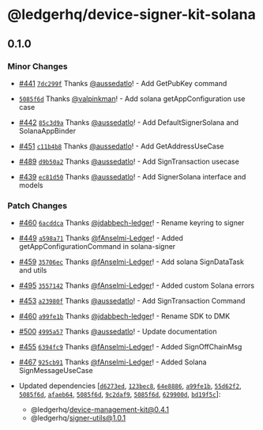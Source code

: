 # @ledgerhq/device-signer-kit-solana

## 0.1.0

### Minor Changes

- [#441](https://github.com/LedgerHQ/device-sdk-ts/pull/441) [`7dc299f`](https://github.com/LedgerHQ/device-sdk-ts/commit/7dc299ffff00e970ca2934fb4e69687c5a7de5ae) Thanks [@aussedatlo](https://github.com/aussedatlo)! - Add GetPubKey command

- [`5085f6d`](https://github.com/LedgerHQ/device-sdk-ts/commit/5085f6dd397b5800849e34f593e71fd9c61c0e40) Thanks [@valpinkman](https://github.com/valpinkman)! - Add solana getAppConfiguration use case

- [#442](https://github.com/LedgerHQ/device-sdk-ts/pull/442) [`85c3d9a`](https://github.com/LedgerHQ/device-sdk-ts/commit/85c3d9a29ba5332247477ce1f7460f4db96688ac) Thanks [@aussedatlo](https://github.com/aussedatlo)! - Add DefaultSignerSolana and SolanaAppBinder

- [#451](https://github.com/LedgerHQ/device-sdk-ts/pull/451) [`c11b4b8`](https://github.com/LedgerHQ/device-sdk-ts/commit/c11b4b8cc793f2af70dde4eb0265939e758d0271) Thanks [@aussedatlo](https://github.com/aussedatlo)! - Add GetAddressUseCase

- [#489](https://github.com/LedgerHQ/device-sdk-ts/pull/489) [`d9b50a2`](https://github.com/LedgerHQ/device-sdk-ts/commit/d9b50a28e406046d60ccda9c0ae1f217ce7892a1) Thanks [@aussedatlo](https://github.com/aussedatlo)! - Add SignTransaction usecase

- [#439](https://github.com/LedgerHQ/device-sdk-ts/pull/439) [`ec81d50`](https://github.com/LedgerHQ/device-sdk-ts/commit/ec81d50bb671ad2616ff3c6e32fe7cecc6c2c988) Thanks [@aussedatlo](https://github.com/aussedatlo)! - Add SignerSolana interface and models

### Patch Changes

- [#460](https://github.com/LedgerHQ/device-sdk-ts/pull/460) [`6acddca`](https://github.com/LedgerHQ/device-sdk-ts/commit/6acddca516f1fe3d0b95c31b717e9f59b29e762e) Thanks [@jdabbech-ledger](https://github.com/jdabbech-ledger)! - Rename keyring to signer

- [#449](https://github.com/LedgerHQ/device-sdk-ts/pull/449) [`a598a71`](https://github.com/LedgerHQ/device-sdk-ts/commit/a598a71fc5cc1c5850672632cd95733130cec5db) Thanks [@fAnselmi-Ledger](https://github.com/fAnselmi-Ledger)! - Added getAppConfigurationCommand in solana-signer

- [#459](https://github.com/LedgerHQ/device-sdk-ts/pull/459) [`35706ec`](https://github.com/LedgerHQ/device-sdk-ts/commit/35706ec654f8cb6ad3ae5b765c065da9bd074f50) Thanks [@fAnselmi-Ledger](https://github.com/fAnselmi-Ledger)! - Add solana SignDataTask and utils

- [#495](https://github.com/LedgerHQ/device-sdk-ts/pull/495) [`3557142`](https://github.com/LedgerHQ/device-sdk-ts/commit/3557142c6e5ebebd8643b93c118bc6591e28154f) Thanks [@fAnselmi-Ledger](https://github.com/fAnselmi-Ledger)! - Added custom Solana errors

- [#453](https://github.com/LedgerHQ/device-sdk-ts/pull/453) [`a23980f`](https://github.com/LedgerHQ/device-sdk-ts/commit/a23980f8746f7a804b59e0122b5e92ebf0336ef1) Thanks [@aussedatlo](https://github.com/aussedatlo)! - Add SignTransaction Command

- [#460](https://github.com/LedgerHQ/device-sdk-ts/pull/460) [`a99fe1b`](https://github.com/LedgerHQ/device-sdk-ts/commit/a99fe1bfd362b6b5f9e8ee2489d285766e06272a) Thanks [@jdabbech-ledger](https://github.com/jdabbech-ledger)! - Rename SDK to DMK

- [#500](https://github.com/LedgerHQ/device-sdk-ts/pull/500) [`4995a57`](https://github.com/LedgerHQ/device-sdk-ts/commit/4995a57598f6e599d548dc657ebc5ee8c74a320b) Thanks [@aussedatlo](https://github.com/aussedatlo)! - Update documentation

- [#455](https://github.com/LedgerHQ/device-sdk-ts/pull/455) [`6394fc9`](https://github.com/LedgerHQ/device-sdk-ts/commit/6394fc9f502fd2f292b5e9c75605b835dd399b26) Thanks [@fAnselmi-Ledger](https://github.com/fAnselmi-Ledger)! - Added SignOffChainMsg

- [#467](https://github.com/LedgerHQ/device-sdk-ts/pull/467) [`925cb91`](https://github.com/LedgerHQ/device-sdk-ts/commit/925cb911297c85ac56d45cdbe0cd4f7e72c2234d) Thanks [@fAnselmi-Ledger](https://github.com/fAnselmi-Ledger)! - Added Solana SignMessageUseCase

- Updated dependencies [[`d6273ed`](https://github.com/LedgerHQ/device-sdk-ts/commit/d6273ed00b61d273ebc42bd5dfa16ce4c5641af5), [`123bec8`](https://github.com/LedgerHQ/device-sdk-ts/commit/123bec87ebd6c23922138c44a397bc72919d88e5), [`64e8886`](https://github.com/LedgerHQ/device-sdk-ts/commit/64e88863fd93c7140c32be5c91fde231293be7be), [`a99fe1b`](https://github.com/LedgerHQ/device-sdk-ts/commit/a99fe1bfd362b6b5f9e8ee2489d285766e06272a), [`55d62f2`](https://github.com/LedgerHQ/device-sdk-ts/commit/55d62f2dfe9cd979c99fbc8f8aeed7909c653807), [`5085f6d`](https://github.com/LedgerHQ/device-sdk-ts/commit/5085f6dd397b5800849e34f593e71fd9c61c0e40), [`afaeb64`](https://github.com/LedgerHQ/device-sdk-ts/commit/afaeb64c1fd2643d74ea8a2cc541c450d78c470c), [`5085f6d`](https://github.com/LedgerHQ/device-sdk-ts/commit/5085f6dd397b5800849e34f593e71fd9c61c0e40), [`9c2daf9`](https://github.com/LedgerHQ/device-sdk-ts/commit/9c2daf90391d5219cfa0f98e500a6f2e1295b454), [`5085f6d`](https://github.com/LedgerHQ/device-sdk-ts/commit/5085f6dd397b5800849e34f593e71fd9c61c0e40), [`629900d`](https://github.com/LedgerHQ/device-sdk-ts/commit/629900d681acdc4398445d4167a70811d041dad4), [`bd19f5c`](https://github.com/LedgerHQ/device-sdk-ts/commit/bd19f5c27f5a74dc9d58bd25fb021a260ff5e602)]:
  - @ledgerhq/device-management-kit@0.4.1
  - @ledgerhq/signer-utils@1.0.1
